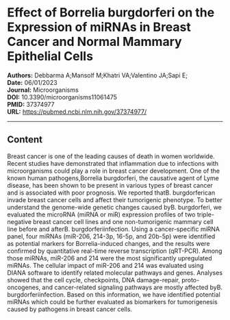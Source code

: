 # Effect of Borrelia burgdorferi on the Expression of miRNAs in Breast Cancer and Normal Mammary Epithelial Cells

**Authors:** Debbarma A;Mansolf M;Khatri VA;Valentino JA;Sapi E;  
**Date:** 06/01/2023  
**Journal:** Microorganisms  
**DOI:** 10.3390/microorganisms11061475  
**PMID:** 37374977  
**URL:** https://pubmed.ncbi.nlm.nih.gov/37374977/

---

## Content

Breast cancer is one of the leading causes of death in women worldwide. Recent studies have demonstrated that inflammation due to infections with microorganisms could play a role in breast cancer development. One of the known human pathogens,Borrelia burgdorferi, the causative agent of Lyme disease, has been shown to be present in various types of breast cancer and is associated with poor prognosis. We reported thatB. burgdorferican invade breast cancer cells and affect their tumorigenic phenotype. To better understand the genome-wide genetic changes caused byB. burgdorferi, we evaluated the microRNA (miRNA or miR) expression profiles of two triple-negative breast cancer cell lines and one non-tumorigenic mammary cell line before and afterB. burgdorferiinfection. Using a cancer-specific miRNA panel, four miRNAs (miR-206, 214-3p, 16-5p, and 20b-5p) were identified as potential markers for Borrelia-induced changes, and the results were confirmed by quantitative real-time reverse transcription (qRT-PCR). Among those miRNAs, miR-206 and 214 were the most significantly upregulated miRNAs. The cellular impact of miR-206 and 214 was evaluated using DIANA software to identify related molecular pathways and genes. Analyses showed that the cell cycle, checkpoints, DNA damage-repair, proto-oncogenes, and cancer-related signaling pathways are mostly affected byB. burgdorferiinfection. Based on this information, we have identified potential miRNAs which could be further evaluated as biomarkers for tumorigenesis caused by pathogens in breast cancer cells.
